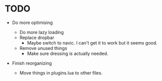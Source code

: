 # TODO

- Do more optimising
    - Do more lazy loading
    - Replace dropbar
        - Maybe switch to navic. I can't get it to work but it seems good.
    - Remove unused things
        - Make sure dressing is actually needed.

- Finish reorganizing
    - Move things in plugins.lua to other files.

